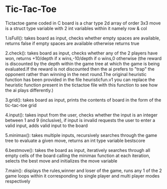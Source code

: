 # Tic-Tac-Toe
Tictactoe game coded in C
board is a char type 2d array of order 3x3
move is a struct type variable with 2 int variables within it namely row & col

1.isFull():
takes board as input,
checks whether empty spaces are available,
returns false if empty spaces are available otherwise returns true

2.check():
takes board as input,
checks whether any of the 2 players have won,
returns +10/depth if x wins,-10/depth if o wins,0 otherwise (the reward is discounted by the depth within the game tree at which the game is being evaluated.If the reward is not discounted then the ai prefers to "trap" the opponent rather than winning in the next round.The original heuristic function has been provided in the file heuristicfun.v1 you can replace the heuristic function present in the tictactoe file with this function to see how the ai plays differently.) 

3.grid():
takes board as input,
prints the contents of board in the form of the tic-tac-toe grid

4.input():
takes input from the user,
checks whether the input is an integer between 1 and 9 (inclusive),
if input is invalid requests the user to enter a valid input, 
adds valid input to the board

5.minimax():
takes multiple inputs,
recursively searches through the game tree to evaluate a given move,
returns an int type variable bestscore

6.bestmove():
takes the board as input, 
iteratively searches through all empty cells of the board calling the minimax function at each iteration,
selects the best move and initializes the move variable

7.main():
displays the rules,winner and loser of the game,
runs any 1 of the 2 game loops within it corresponding to single player and multi player modes respectively 

